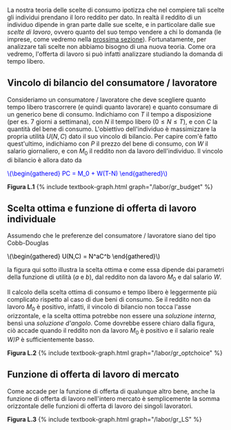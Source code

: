 


La nostra teoria delle scelte di consumo ipotizza che nel compiere tali scelte gli individui prendano il loro reddito per dato. In realtà il reddito di un individuo dipende in gran parte dalle sue scelte, e in particolare dalle sue <i>scelte di lavoro</i>, ovvero quanto del suo tempo vendere a chi lo domanda (le imprese, come vedremo nella <a href="{{ site.baseurl }}/it/II/L/2">prossima sezione</a>). Fortunatamente, per analizzare tali scelte non abbiamo bisogno di una nuova teoria. Come ora vedremo, l'offerta di lavoro si può infatti analizzare studiando la domanda di tempo libero.



<h2 id="SUBSEC_LS1">Vincolo di bilancio del consumatore / lavoratore</h2>

Consideriamo un consumatore / lavoratore che deve scegliere quanto tempo libero trascorrere (e quindi quanto lavorare) e quanto consumare di un generico bene di consumo. Indichiamo con $T$ il tempo a disposizione (per es. 7 giorni a settimana), con $N$ il tempo libero ($0\leq N\leq T$), e con $C$ la quantità del bene di consumo. L'obiettivo dell'individuo è massimizzare la propria utilità $U(N,C)$ dato il suo vincolo di bilancio. Per capire com'è fatto quest'ultimo, indichiamo con $P$ il prezzo del bene di consumo, con $W$ il salario giornaliero, e con $M_0$ il reddito non da lavoro dell'individuo. Il vincolo di bilancio è allora dato da

<p><span style="color: Blue;">
\(\begin{gathered}
 PC = M_0 + W(T-N)
\end{gathered}\)
</span></p>


<a id="gr_budget"><strong>Figura L.1</strong></a>
{% include textbook-graph.html graph="/labor/gr_budget" %}












<h2 id="SUBSEC_LS2">Scelta ottima e funzione di offerta di lavoro individuale </h2>

Assumendo che le preferenze del consumatore / lavoratore siano del tipo Cobb-Douglas

<p><span style="color: Black;">
\(\begin{gathered}
 U(N,C) = N^aC^b
\end{gathered}\)
</span></p>

la figura qui sotto illustra la scelta ottima e come essa dipende dai parametri della funzione di utilità ($a$ e $b$), dal reddito non da lavoro $M_0$ e dal salario $W$.

Il calcolo della scelta ottima di consumo e tempo libero è leggermente più complicato rispetto al caso di due beni di consumo. Se il reddito non da lavoro $M_0$ è positivo, infatti, il vincolo di bilancio non tocca l'asse orizzontale, e la scelta ottima potrebbe non essere una <i>soluzione interna</i>, bensì una <i>soluzione d'angolo</i>. Come dovrebbe essere chiaro dalla figura, ciò accade quando il reddito non da lavoro $M_0$ è positivo e il salario reale $W/P$ è sufficientemente basso.


<a id="gr_optchoice"><strong>Figura L.2</strong></a>
{% include textbook-graph.html graph="/labor/gr_optchoice" %}












<h2 id="SUBSEC_LS3">Funzione di offerta di lavoro di mercato</h2>

Come accade per la funzione di offerta di qualunque altro bene, anche la funzione di offerta di lavoro nell'intero mercato è semplicemente la somma orizzontale delle funzioni di offerta di lavoro dei singoli lavoratori.

<a id="gr_LS"><strong>Figura L.3</strong></a>
{% include textbook-graph.html graph="/labor/gr_LS" %}









